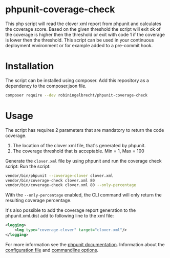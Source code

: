 # phpunit-coverage-check
This php script will read the clover xml report from phpunit and calculates the coverage score. Based on the given threshold the script will exit ok of the coverage is higher then the threshold or exit with code 1 if the coverage is lower then the threshold.
This script can be used in your continuous deployment environment or for example added to a pre-commit hook.

# Installation
The script can be installed using composer. Add this repository as a dependency to the composer.json file.

```bash
composer require --dev robiningelbrecht/phpunit-coverage-check
```

# Usage
The script has requires 2 parameters that are mandatory to return the code coverage.

1. The location of the clover xml file, that's generated by phpunit.
2. The coverage threshold that is acceptable. Min = 1, Max = 100

Generate the `clover.xml` file by using phpunit and run the coverage check script:
Run the script:

```bash
vendor/bin/phpunit --coverage-clover clover.xml
vendor/bin/coverage-check clover.xml 80
vendor/bin/coverage-check clover.xml 80 --only-percentage
```

With the `--only-percentage` enabled, the CLI command will only return the resulting coverage percentage.

It's also possible to add the coverage report generation to the phpunit.xml.dist add to following line to the xml file:

```xml
<logging>
    <log type="coverage-clover" target="clover.xml"/>
</logging>
```

For more information see the [phpunit documentation](https://phpunit.de/manual/5.3/en/index.html).
Information about the [configuration file](https://phpunit.de/manual/5.3/en/appendixes.configuration.html#appendixes.configuration) and [commandline options](https://phpunit.de/manual/current/en/textui.html#textui.clioptions).
